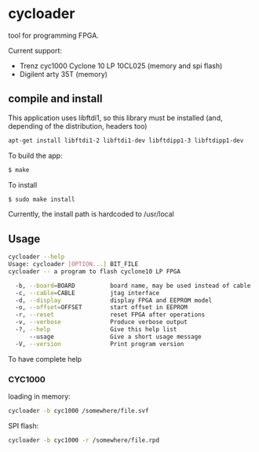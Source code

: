 # cycloader
tool for programming FPGA. 

Current support:
* Trenz cyc1000 Cyclone 10 LP 10CL025 (memory and spi flash)
* Digilent arty 35T (memory)

## compile and install

This application uses libftdi1, so this library must be installed (and,
depending of the distribution, headers too)
```bash
apt-get install libftdi1-2 libftdi1-dev libftdipp1-3 libftdipp1-dev
```

To build the app:
```bash
$ make
```
To install
```bash
$ sudo make install
```
Currently, the install path is hardcoded to /usr/local

## Usage

```bash
cycloader --help
Usage: cycloader [OPTION...] BIT_FILE
cycloader -- a program to flash cyclone10 LP FPGA

  -b, --board=BOARD          board name, may be used instead of cable
  -c, --cable=CABLE          jtag interface
  -d, --display              display FPGA and EEPROM model
  -o, --offset=OFFSET        start offset in EEPROM
  -r, --reset                reset FPGA after operations
  -v, --verbose              Produce verbose output
  -?, --help                 Give this help list
      --usage                Give a short usage message
  -V, --version              Print program version

```
To have complete help

### CYC1000

loading in memory:
```bash
cycloader -b cyc1000 /somewhere/file.svf
```

SPI flash:
```bash
cycloader -b cyc1000 -r /somewhere/file.rpd
```
